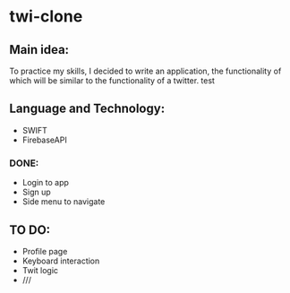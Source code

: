 # twi-clone

## Main idea: 
To practice my skills, I decided to write an application, the functionality of which will be similar to the functionality of a twitter.
test
## Language and Technology: 
- SWIFT 
- FirebaseAPI

### DONE: 
- Login to app
- Sign up 
- Side menu to navigate

## TO DO:
- Profile page
- Keyboard interaction
- Twit logic
- ///
